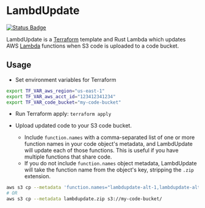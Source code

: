 # LambdUpdate

[![Status Badge](https://github.com/jluszcz/LambdUpdate/actions/workflows/build-and-test.yml/badge.svg)](https://github.com/jluszcz/LambdUpdate/actions/workflows/build-and-test.yml)

LambdUpdate is a [Terraform](https://www.terraform.io) template and Rust Lambda which updates AWS
[Lambda](https://aws.amazon.com/lambda/) functions when S3 code is uploaded to a code bucket.

## Usage

- Set environment variables for Terraform

``` bash
export TF_VAR_aws_region="us-east-1"
export TF_VAR_aws_acct_id="123412341234"
export TF_VAR_code_bucket="my-code-bucket"
```

- Run Terraform apply: `terraform apply`

- Upload updated code to your S3 code bucket.
    - Include `function.names` with a comma-separated list of one or more function names in your code object's metadata, and
      LambdUpdate will update each of those functions. This is useful if you have multiple functions that share code.
    - If you do not include `function.names` object metadata, LambdUpdate will take the function name from the object's key,
      stripping the `.zip` extension.

``` bash
aws s3 cp --metadata 'function.names="lambdupdate-alt-1,lambdupdate-alt-2"' lambdupdate.zip s3://my-code-bucket/
# OR
aws s3 cp --metadata lambdupdate.zip s3://my-code-bucket/
```
